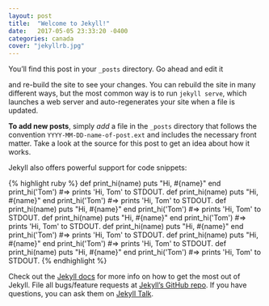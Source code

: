 ```yaml
---
layout: post
title:  "Welcome to Jekyll!"
date:   2017-05-05 23:33:20 -0400
categories: canada
cover: "jekyllrb.jpg"
---
```

You’ll find this post in your `_posts` directory. Go ahead and edit it

and re-build the site to see your changes. You can rebuild the site in many different ways, but the most common way is to run `jekyll serve`, which launches a web server and auto-regenerates your site when a file is updated.

__To add new posts__, simply _add_ a file in the `_posts` directory that follows the convention `YYYY-MM-DD-name-of-post.ext` and includes the necessary front matter. Take a look at the source for this post to get an idea about how it works.

Jekyll also offers powerful support for code snippets:

{% highlight ruby %}
def print_hi(name)
  puts "Hi, #{name}"
end
print_hi('Tom')
#=> prints 'Hi, Tom' to STDOUT.
def print_hi(name)
  puts "Hi, #{name}"
end
print_hi('Tom')
#=> prints 'Hi, Tom' to STDOUT.
def print_hi(name)
  puts "Hi, #{name}"
end
print_hi('Tom')
#=> prints 'Hi, Tom' to STDOUT.
def print_hi(name)
  puts "Hi, #{name}"
end
print_hi('Tom')
#=> prints 'Hi, Tom' to STDOUT.
def print_hi(name)
  puts "Hi, #{name}"
end
print_hi('Tom')
#=> prints 'Hi, Tom' to STDOUT.
def print_hi(name)
  puts "Hi, #{name}"
end
print_hi('Tom')
#=> prints 'Hi, Tom' to STDOUT.
def print_hi(name)
  puts "Hi, #{name}"
end
print_hi('Tom')
#=> prints 'Hi, Tom' to STDOUT.
{% endhighlight %}

Check out the [Jekyll docs][jekyll-docs] for more info on how to get the most out of Jekyll. File all bugs/feature requests at [Jekyll’s GitHub repo][jekyll-gh]. If you have questions, you can ask them on [Jekyll Talk][jekyll-talk].

[jekyll-docs]: https://jekyllrb.com/docs/home
[jekyll-gh]:   https://github.com/jekyll/jekyll
[jekyll-talk]: https://talk.jekyllrb.com/
